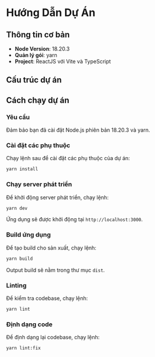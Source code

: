 # Hướng Dẫn Dự Án

## Thông tin cơ bản

- **Node Version**: 18.20.3
- **Quản lý gói**: yarn
- **Project**: ReactJS với Vite và TypeScript

## Cấu trúc dự án

## Cách chạy dự án

### Yêu cầu

Đảm bảo bạn đã cài đặt Node.js phiên bản 18.20.3 và yarn.

### Cài đặt các phụ thuộc

Chạy lệnh sau để cài đặt các phụ thuộc của dự án:

```bash
yarn install
```

### Chạy server phát triển

Để khởi động server phát triển, chạy lệnh:

```bash
yarn dev
```

Ứng dụng sẽ được khởi động tại `http://localhost:3000`.

### Build ứng dụng

Để tạo build cho sản xuất, chạy lệnh:

```bash
yarn build
```

Output build sẽ nằm trong thư mục `dist`.

### Linting

Để kiểm tra codebase, chạy lệnh:

```bash
yarn lint
```

### Định dạng code

Để định dạng lại codebase, chạy lệnh:

```bash
yarn lint:fix
```

